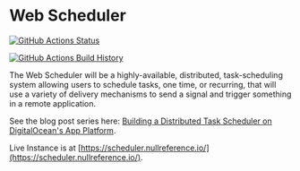 # Web Scheduler

[![GitHub Actions Status](https://github.com/web-scheduler/web-scheduler/workflows/Build/badge.svg?branch=main)](https://github.com/web-scheduler/web-scheduler/actions)

[![GitHub Actions Build History](https://buildstats.info/github/chart/web-scheduler/web-scheduler?branch=main&includeBuildsFromPullRequest=false)](https://github.com/web-scheduler/web-scheduler/actions)

The Web Scheduler will be a highly-available, distributed, task-scheduling system allowing users to schedule tasks, one time, or recurring, that will use a variety of delivery mechanisms to send a signal and trigger something in a remote application.

See the blog post series here: [Building a Distributed Task Scheduler on DigitalOcean's App Platform](https://throw.nullreference.io/series/building-a-distributed-task-scheduler-on-digitalocean-app-platform/).

Live Instance is at [https://scheduler.nullreference.io/](https://scheduler.nullreference.io/).
